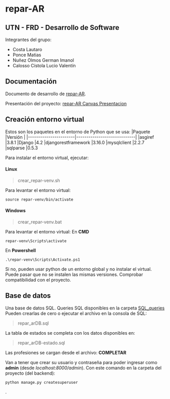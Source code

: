 # repar-AR
## UTN - FRD - Desarrollo de Software
Integrantes del grupo:
+ Costa Lautaro
+ Ponce Matias 
+ Nuñez Olmos German Imanol
+ Calosso Cístola Lucio Valentín 

## Documentación
Documento de desarrollo de [repar-AR](https://docs.google.com/document/d/1G2IEpyodNJPts4q46dArLpPztBHe5PBiio9R-SHHq9s/edit?usp=sharing).

Presentación del proyecto: [repar-AR Canvas Presentacion](https://www.canva.com/design/DAGmg2JA5QE/lCWQPSFfzHYiAkWrxTltdA/edit?utm_content=DAGmg2JA5QE&utm_campaign=designshare&utm_medium=link2&utm_source=sharebutton)

## Creación entorno virtual
Estos son los paquetes en el entorno de Python que se usa:
|Paquete                |Versión                      |
|-----------------------|-----------------------------|
|asgiref				|3.8.1
|Django					|4.2
|djangorestframework	|3.16.0
|mysqlclient			|2.2.7
|sqlparse				|0.5.3

Para instalar el entorno virtual, ejecutar:
#### Linux
> crear_repar-venv.sh

Para levantar el entorno virtual:
~~~
source repar-venv/bin/activate
~~~
#### Windows
> crear_repar-venv.bat

Para levantar el entorno virtual:
En **CMD**
~~~
repar-venv\Scripts\activate
~~~
En **Powershell**
~~~
.\repar-venv\Scripts\Activate.ps1
~~~

Si no, pueden usar python de un entorno global y no instalar el virtual.
Puede pasar que no se instalen las mismas versiones. Comprobar compatibilidad con el proyecto.

## Base de datos
Una base de datos SQL. 
Queries SQL disponibles en la carpeta [SQL_queries](https://github.com/GINOXCVIII/repar-ar/tree/main/SQL_queries)
Pueden crearlas de cero o ejecutar el archivo en la consola de SQL:
> repar_arDB.sql

La tabla de estados se completa con los datos disponibles en:
> repar_arDB-estado.sql

Las profesiones se cargan desde el archivo:
**COMPLETAR**

Van a tener que crear su usuario y contraseña para poder ingresar como **admin** (desde *localhost:8000/admin*).
Con este comando en la carpeta del proyecto (del backend):
~~~
python manage.py createsuperuser
~~~

.
